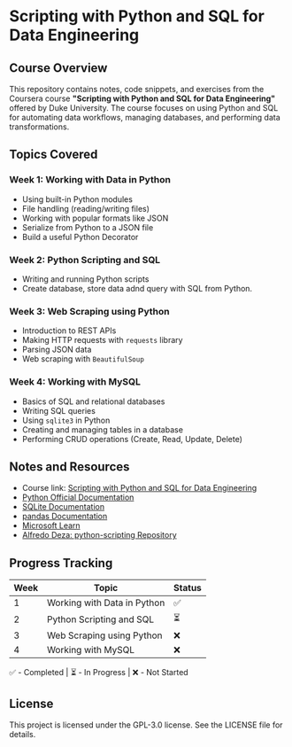 # Scripting with Python and SQL for Data Engineering

## Course Overview
This repository contains notes, code snippets, and exercises from the Coursera course **"Scripting with Python and SQL for Data Engineering"** offered by Duke University. The course focuses on using Python and SQL for automating data workflows, managing databases, and performing data transformations.

## Topics Covered

### Week 1: Working with Data in Python
- Using built-in Python modules
- File handling (reading/writing files)
- Working with popular formats like JSON
- Serialize from Python to a JSON file
- Build a useful Python Decorator

### Week 2: Python Scripting and SQL
- Writing and running Python scripts
- Create database, store data adnd query with SQL from Python.

### Week 3: Web Scraping using Python
- Introduction to REST APIs
- Making HTTP requests with `requests` library
- Parsing JSON data
- Web scraping with `BeautifulSoup`

### Week 4: Working with MySQL
- Basics of SQL and relational databases
- Writing SQL queries
- Using `sqlite3` in Python
- Creating and managing tables in a database
- Performing CRUD operations (Create, Read, Update, Delete)
<!---

### Week 1: Introduction to Python for Data Engineering
- Understanding scripting vs. interactive programming
- Writing and running Python scripts
- Using built-in Python modules
- File handling (reading/writing files)
- Automating tasks with Python scripts

### Week 2: Working with APIs and Web Scraping
- Introduction to REST APIs
- Making HTTP requests with `requests` library
- Parsing JSON data
- Web scraping with `BeautifulSoup`

### Week 3: SQL for Data Engineering
- Basics of SQL and relational databases
- Writing SQL queries
- Using `sqlite3` in Python
- Creating and managing tables in a database
- Performing CRUD operations (Create, Read, Update, Delete)

### Week 4: Advanced SQL and Python Integration
- Writing complex SQL queries
- Using joins and subqueries
- Query optimization techniques
- Connecting Python to external databases (PostgreSQL, MySQL)
- Using `pandas` for SQL data analysis

### Week 5: Automating Data Pipelines
- Introduction to ETL (Extract, Transform, Load)
- Automating ETL workflows using Python
- Error handling in Python scripts
- Scheduling and running scripts with `cron` (Linux/macOS) or Task Scheduler (Windows)

### Week 6: Final Project
- Building a data pipeline using Python and SQL
- Automating data extraction, transformation, and loading
- Logging and debugging workflows




## Requirements
To follow along with the course materials, install the following dependencies:
```bash
pip install requests beautifulsoup4 pandas sqlite3
```
---->
## Notes and Resources
- Course link: [Scripting with Python and SQL for Data Engineering](https://www.coursera.org/learn/scripting-with-python-sql-for-data-engineering-duke)
- [Python Official Documentation](https://docs.python.org/3/)
- [SQLite Documentation](https://www.sqlite.org/docs.html)
- [pandas Documentation](https://pandas.pydata.org/docs/)
- [Microsoft Learn](https://learn.microsoft.com/en-us/training/browse/?WT.mc_id=academic-0000-alfredodeza&subjects=artificial-intelligence)
- [Alfredo Deza: python-scripting Repository](https://github.com/alfredodeza/python-scripting)

## Progress Tracking
| Week | Topic | Status |
|------|-------------------------------|--------|
| 1    |Working with Data in Python | ✅  |
| 2    | Python Scripting and SQL | ⏳ |
| 3    |Web Scraping using Python | ❌ |
| 4    | Working with MySQL| ❌ | 

✅ - Completed  | ⏳ - In Progress  | ❌ - Not Started

## License
This project is licensed under the GPL-3.0 license. See the LICENSE file for details.
